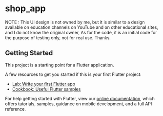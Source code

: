 # shop_app

NOTE : This UI design is not owned by me, but it is similar to a design available on education channels on YouTube and on other educational sites, and I do not know the original owner,
As for the code, it is an initial code for the purpose of testing only, not for real use.
Thanks.

## Getting Started

This project is a starting point for a Flutter application.

A few resources to get you started if this is your first Flutter project:

- [Lab: Write your first Flutter app](https://flutter.dev/docs/get-started/codelab)
- [Cookbook: Useful Flutter samples](https://flutter.dev/docs/cookbook)

For help getting started with Flutter, view our
[online documentation](https://flutter.dev/docs), which offers tutorials,
samples, guidance on mobile development, and a full API reference.
